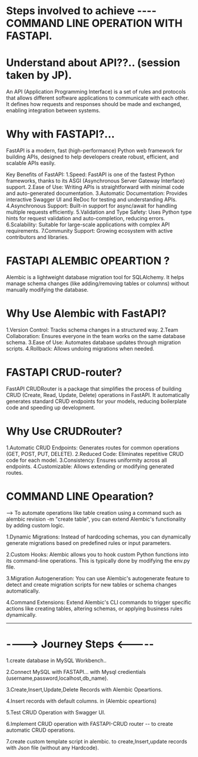 #  Steps involved to achieve ---- COMMAND LINE OPERATION WITH FASTAPI.

# Understand about API??.. (session taken by JP).
An API (Application Programming Interface) is a set of rules and protocols that allows different software applications to communicate with each other. It defines how requests and responses should be made and exchanged, enabling integration between systems.

# Why with FASTAPI?... 
FastAPI is a modern, fast (high-performance) Python web framework for building APIs, designed to help developers create robust, efficient, and scalable APIs easily.

Key Benefits of FastAPI:
1.Speed: FastAPI is one of the fastest Python frameworks, thanks to its ASGI (Asynchronous Server Gateway Interface) support.
2.Ease of Use: Writing APIs is straightforward with minimal code and auto-generated documentation.
3.Automatic Documentation: Provides interactive Swagger UI and ReDoc for testing and understanding APIs.
4.Asynchronous Support: Built-in support for async/await for handling multiple requests efficiently.
5.Validation and Type Safety: Uses Python type hints for request validation and auto-completion, reducing errors.
6.Scalability: Suitable for large-scale applications with complex API requirements.
7.Community Support: Growing ecosystem with active contributors and libraries.


# FASTAPI ALEMBIC OPEARTION ?
Alembic is a lightweight database migration tool for SQLAlchemy. It helps manage schema changes (like adding/removing tables or columns) without manually modifying the database.

# Why Use Alembic with FastAPI?
1.Version Control: Tracks schema changes in a structured way.
2.Team Collaboration: Ensures everyone in the team works on the same database schema.
3.Ease of Use: Automates database updates through migration scripts.
4.Rollback: Allows undoing migrations when needed.


# FASTAPI CRUD-router?
FastAPI CRUDRouter is a package that simplifies the process of building CRUD (Create, Read, Update, Delete) operations in FastAPI. It automatically generates standard CRUD endpoints for your models, reducing boilerplate code and speeding up development.

# Why Use CRUDRouter?
1.Automatic CRUD Endpoints: Generates routes for common operations (GET, POST, PUT, DELETE).
2.Reduced Code: Eliminates repetitive CRUD code for each model.
3.Consistency: Ensures uniformity across all endpoints.
4.Customizable: Allows extending or modifying generated routes.


# COMMAND LINE Opearation?
--> To automate operations like table creation using a command such as alembic revision -m "create table", you can extend Alembic's functionality by adding custom logic.

1.Dynamic Migrations:
Instead of hardcoding schemas, you can dynamically generate migrations based on predefined rules or input parameters.

2.Custom Hooks:
Alembic allows you to hook custom Python functions into its command-line operations. This is typically done by modifying the env.py file.

3.Migration Autogeneration:
You can use Alembic's autogenerate feature to detect and create migration scripts for new tables or schema changes automatically.

4.Command Extensions:
Extend Alembic's CLI commands to trigger specific actions like creating tables, altering schemas, or applying business rules dynamically.


****************************************************************************************************************

# ---->  Journey Steps  <-----  
1.create database in MySQL Workbench..

2.Connect MySQL with FASTAPI...   with Mysql credientials (username,password,localhost,db_name).

3.Create,Insert,Update,Delete Records with Alembic Opeartions.

4.Insert records with default columns. in (Alembic opeartions)

5.Test CRUD Operation  with Swagger UI.

6.Implement CRUD operation with FASTAPI-CRUD router -- to create automatic CRUD operations.

7.create custom template script in alembic. to create,Insert,update records with Json file (without any Hardcode). 





